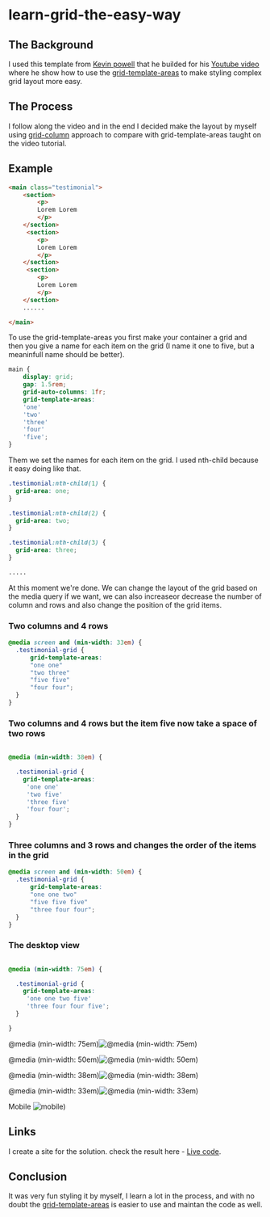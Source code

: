 # learn-grid-the-easy-way

## The Background
I used this template from [Kevin powell](https://github.com/kevin-powell/learn-grid-the-easy-way/tree/main) that he builded for his [Youtube video](https://www.youtube.com/watch?v=rg7Fvvl3taU&t=181s) where he show how to use the [grid-template-areas](https://developer.mozilla.org/en-US/docs/Web/CSS/grid-template-areas) to make styling complex grid layout more easy.

## The Process
I follow along the video and in the end I decided make the layout by myself using [grid-column](https://developer.mozilla.org/en-US/docs/Web/CSS/grid-column) approach to compare with grid-template-areas taught on the video tutorial.

## Example


```html
<main class="testimonial">
    <section>
        <p>
        Lorem Lorem
        </p>
    </section>
     <section>
        <p>
        Lorem Lorem
        </p>
    </section>
     <section>
        <p>
        Lorem Lorem
        </p>
    </section>
    ......

</main>
```

To use the grid-template-areas you first make your container a grid and then you give a name for each item on the grid (I name it one to five, but a meaninfull name should be better).

```css
main {
    display: grid;
    gap: 1.5rem;
    grid-auto-columns: 1fr;
    grid-template-areas:
    'one'
    'two'
    'three'
    'four'
    'five';
}
```

Them we set the names for each item on the grid.
I used nth-child because it easy doing like that.

```css
.testimonial:nth-child(1) {
  grid-area: one;
}

.testimonial:nth-child(2) {
  grid-area: two;
}

.testimonial:nth-child(3) {
  grid-area: three;
}

.....

```
At this moment we're done.
We can change the layout of the grid based on the media query if we want, we can also increaseor decrease the number of column and rows and also change the position of the grid items.

### Two columns and 4 rows

```css
@media screen and (min-width: 33em) {
  .testimonial-grid {
      grid-template-areas:
      "one one"
      "two three"
      "five five"
      "four four";
  }
}
```

### Two columns and 4 rows but the item five now take a space of two rows

```css

@media (min-width: 38em) {

  .testimonial-grid {
    grid-template-areas: 
     'one one'
     'two five'
     'three five'
     'four four';
  }
}

```

### Three columns and 3 rows and changes the order of the items in the grid

```css
@media screen and (min-width: 50em) {
  .testimonial-grid {
      grid-template-areas:
      "one one two"
      "five five five"
      "three four four";
  }
}

```
### The desktop view

```css

@media (min-width: 75em) {

  .testimonial-grid {
    grid-template-areas: 
     'one one two five'
     'three four four five';
  }

}
```

@media (min-width: 75em)![@media (min-width: 75em)](/images/media-75.png)

@media (min-width: 50em)![@media (min-width: 50em)](/images/media-50.png)

@media (min-width: 38em)![@media (min-width: 38em)](/images/media-38.png)

@media (min-width: 33em)![@media (min-width: 33em)](/images/media-33.png)

Mobile ![mobile)](/images/mobile-first.png)


## Links
I create a site for the solution.
check the result here - [Live code](https://learn-css-grid-the-easy-way.vercel.app/).

## Conclusion
It was very fun styling it by myself, I learn a lot in the process, and with no doubt the [grid-template-areas](https://developer.mozilla.org/en-US/docs/Web/CSS/grid-template-areas) is easier to use and maintan the code as well.
